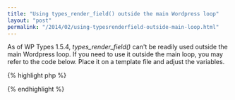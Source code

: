```yaml
---
title: "Using types_render_field() outside the main Wordpress loop"
layout: "post"
permalink: "/2014/02/using-typesrenderfield-outside-main-loop.html"
---
```


As of WP Types 1.5.4, _types_render_field()_ can't be readily used outside the main Wordpress loop. If you need to use it outside the main loop, you may refer to the code below. Place it on a template file and adjust the variables.  

{% highlight php %}
<?php
global $post;

$post = get_post($post_id);
types_render_field('custom-field',array());

wp_reset_postdata();
?>
{% endhighlight %}

